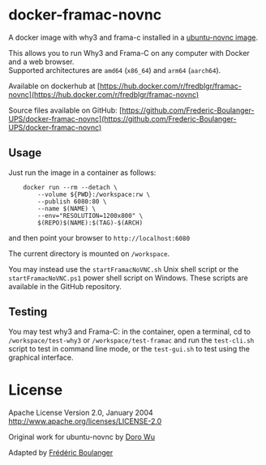 docker-framac-novnc
====
A docker image with why3 and frama-c installed in a [ubuntu-novnc image](https://hub.docker.com/r/fredblgr/ubuntu-novnc).

This allows you to run Why3 and Frama-C on any computer with Docker and a web browser.  
Supported architectures are `amd64` (`x86_64`) and `arm64` (`aarch64`).

Available on dockerhub at [https://hub.docker.com/r/fredblgr/framac-novnc](https://hub.docker.com/r/fredblgr/framac-novnc)

Source files available on GitHub: [https://github.com/Frederic-Boulanger-UPS/docker-framac-novnc](https://github.com/Frederic-Boulanger-UPS/docker-framac-novnc)

Usage
----
Just run the image in a container as follows:

```
	docker run --rm --detach \
		--volume ${PWD}:/workspace:rw \
		--publish 6080:80 \
		--name $(NAME) \
		--env="RESOLUTION=1200x800" \
		$(REPO)$(NAME):$(TAG)-$(ARCH)
```

and then point your browser to ```http://localhost:6080```

The current directory is mounted on ```/workspace```.

You may instead use the `startFramacNoVNC.sh` Unix shell script or the `startFramacNoVNC.ps1` power shell script on Windows.
These scripts are available in the GitHub repository.

Testing
-------
You may test why3 and Frama-C: in the container, open a terminal, cd to `/workspace/test-why3` or `/workspace/test-framac` and run the `test-cli.sh` script to test in command line mode, or the `test-gui.sh` to test using the graphical interface.


License
==================

Apache License Version 2.0, January 2004 http://www.apache.org/licenses/LICENSE-2.0

Original work for ubuntu-novnc by [Doro Wu](https://github.com/fcwu)

Adapted by [Frédéric Boulanger](https://github.com/Frederic-Boulanger-UPS)
